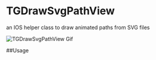 TGDrawSvgPathView
=================

an IOS helper class to draw animated paths from SVG files

<img src="https://github.com/Tibolte/TGDrawSvgPathView/blob/master/demosvg.gif" alt="TGDrawSvgPathView Gif" />

##Usage
